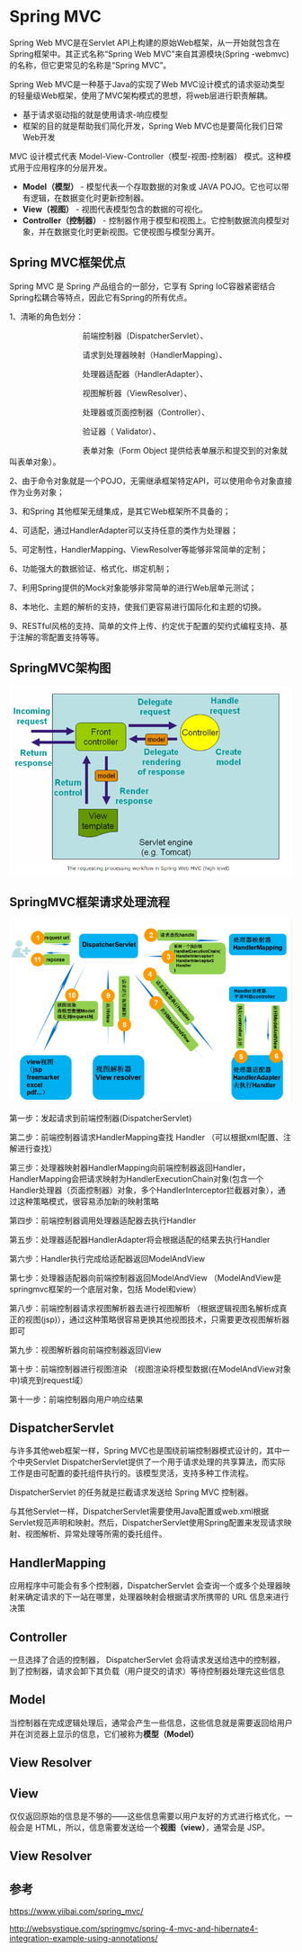 # Spring MVC
Spring Web MVC是在Servlet API上构建的原始Web框架，从一开始就包含在Spring框架中。其正式名称“Spring Web MVC”来自其源模块(Spring -webmvc)的名称，但它更常见的名称是“Spring MVC”。

Spring Web MVC是一种基于Java的实现了Web MVC设计模式的请求驱动类型的轻量级Web框架，使用了MVC架构模式的思想，将web层进行职责解耦。

- 基于请求驱动指的就是使用请求-响应模型
- 框架的目的就是帮助我们简化开发，Spring Web MVC也是要简化我们日常Web开发 

MVC 设计模式代表 Model-View-Controller（模型-视图-控制器） 模式。这种模式用于应用程序的分层开发。  

- **Model（模型）** - 模型代表一个存取数据的对象或 JAVA POJO。它也可以带有逻辑，在数据变化时更新控制器。  
- **View（视图）** - 视图代表模型包含的数据的可视化。  
- **Controller（控制器）** - 控制器作用于模型和视图上。它控制数据流向模型对象，并在数据变化时更新视图。它使视图与模型分离开。  

## Spring MVC框架优点

Spring MVC 是 Spring 产品组合的一部分，它享有 Spring IoC容器紧密结合Spring松耦合等特点，因此它有Spring的所有优点。   

1、清晰的角色划分：

　　　　　　　　　 前端控制器（DispatcherServlet）、

　　　　　　　　　 请求到处理器映射（HandlerMapping）、

　　　　　　　　　 处理器适配器（HandlerAdapter）、

　　　　　　　　　 视图解析器（ViewResolver）、

　　　　　　　　　 处理器或页面控制器（Controller）、

　　　　 　　　　　验证器（ Validator）、

　　　　　　　　　 表单对象（Form Object 提供给表单展示和提交到的对象就叫表单对象）。

2、由于命令对象就是一个POJO，无需继承框架特定API，可以使用命令对象直接作为业务对象；

3、和Spring 其他框架无缝集成，是其它Web框架所不具备的；

4、可适配，通过HandlerAdapter可以支持任意的类作为处理器；

5、可定制性，HandlerMapping、ViewResolver等能够非常简单的定制；

6、功能强大的数据验证、格式化、绑定机制；

7、利用Spring提供的Mock对象能够非常简单的进行Web层单元测试；

8、本地化、主题的解析的支持，使我们更容易进行国际化和主题的切换。

9、RESTful风格的支持、简单的文件上传、约定优于配置的契约式编程支持、基于注解的零配置支持等等。

## SpringMVC架构图

![](images/springmvc_2.png)  



## SpringMVC框架请求处理流程

![](images/springmvc_1.png)  

第一步：发起请求到前端控制器(DispatcherServlet)   

第二步：前端控制器请求HandlerMapping查找 Handler （可以根据xml配置、注解进行查找）  

第三步：处理器映射器HandlerMapping向前端控制器返回Handler，HandlerMapping会把请求映射为HandlerExecutionChain对象(包含一个Handler处理器（页面控制器）对象，多个HandlerInterceptor拦截器对象），通过这种策略模式，很容易添加新的映射策略  

第四步：前端控制器调用处理器适配器去执行Handler   

第五步：处理器适配器HandlerAdapter将会根据适配的结果去执行Handler    

第六步：Handler执行完成给适配器返回ModelAndView  

第七步：处理器适配器向前端控制器返回ModelAndView （ModelAndView是springmvc框架的一个底层对象，包括 Model和view）  

第八步：前端控制器请求视图解析器去进行视图解析 （根据逻辑视图名解析成真正的视图(jsp)），通过这种策略很容易更换其他视图技术，只需要更改视图解析器即可  

第九步：视图解析器向前端控制器返回View   

第十步：前端控制器进行视图渲染 （视图渲染将模型数据(在ModelAndView对象中)填充到request域）  

第十一步：前端控制器向用户响应结果  



## DispatcherServlet

与许多其他web框架一样，Spring MVC也是围绕前端控制器模式设计的，其中一个中央Servlet DispatcherServlet提供了一个用于请求处理的共享算法，而实际工作是由可配置的委托组件执行的。该模型灵活，支持多种工作流程。  

DispatcherServlet 的任务就是拦截请求发送给 Spring MVC 控制器。  



与其他Servlet一样，DispatcherServlet需要使用Java配置或web.xml根据Servlet规范声明和映射。然后，DispatcherServlet使用Spring配置来发现请求映射、视图解析、异常处理等所需的委托组件。  

## HandlerMapping

应用程序中可能会有多个控制器，DispatcherServlet 会查询一个或多个处理器映射来确定请求的下一站在哪里，处理器映射会根据请求所携带的 URL 信息来进行决策  

## Controller

一旦选择了合适的控制器， DispatcherServlet 会将请求发送给选中的控制器，到了控制器，请求会卸下其负载（用户提交的请求）等待控制器处理完这些信息   

## Model

当控制器在完成逻辑处理后，通常会产生一些信息，这些信息就是需要返回给用户并在浏览器上显示的信息，它们被称为**模型（Model）**     

## View Resolver



## View

仅仅返回原始的信息是不够的——这些信息需要以用户友好的方式进行格式化，一般会是 HTML，所以，信息需要发送给一个**视图（view）**，通常会是 JSP。  

## View Resolver







## 参考

https://www.yiibai.com/spring_mvc/  

http://websystique.com/springmvc/spring-4-mvc-and-hibernate4-integration-example-using-annotations/  



